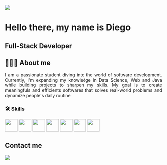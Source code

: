 <img src="https://i.pinimg.com/originals/c5/9a/d2/c59ad2bd4ad2fbacd04017debc679ddb.gif">

# Hello there, my name is Diego

## Full-Stack Developer

## 👨🏻‍💻 About me

<p align="justify">
I am a passionate student diving into the world of software development. Currently, I'm expanding my knowledge in Data Science, Web and Java while building projects to sharpen my skills. My goal is to create meaningfuls and efficients softwares that solves real-world problems and dynamize people's daily routine
</p>

### 🛠️ Skills

<div>
  <p>
  <img loading="lazy" src="https://cdn.worldvectorlogo.com/logos/python-5.svg" width="40" height="40"/>  <img loading="lazy" src="https://cdn.worldvectorlogo.com/logos/html-1.svg" width="40" height="40"/> <img loading="lazy" src="https://cdn.worldvectorlogo.com/logos/css-3.svg" width="40" height="40"/>  <img loading="lazy" src="https://cdn.worldvectorlogo.com/logos/logo-javascript.svg" width="40" height="40"/> <img loading="lazy" src="https://camo.githubusercontent.com/9d733eff13ce60463ffcba4786ea5c1374f55e73f5ab3bdcd0073c8f38010c8d/68747470733a2f2f63646e2e776f726c64766563746f726c6f676f2e636f6d2f6c6f676f732f6a6176612d31342e737667" width="40" height="40"/> <img loading="lazy" src="https://cdn.worldvectorlogo.com/logos/unity-69.svg" width="40" height="40"/> <img loading="lazy" src="https://cdn.jsdelivr.net/gh/devicons/devicon/icons/linux/linux-original.svg" width="40" height="40"/> 
  </p>
</div>

## Contact me

<a href = "mailto:diego.dpab@gmail.com"><img loading="lazy" src="https://img.shields.io/badge/Gmail-D14836?style=for-the-badge&logo=gmail&logoColor=white" target="_blank"></a>
